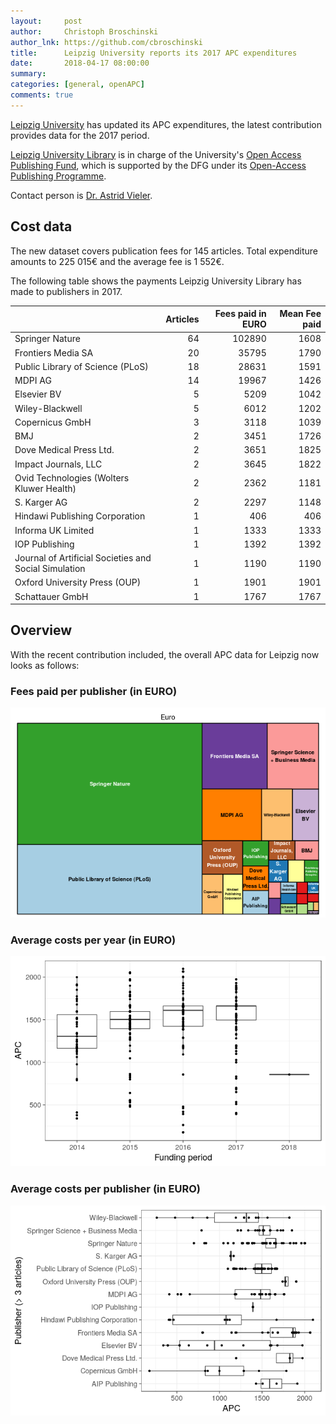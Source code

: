 ```yaml
---
layout:     post
author:     Christoph Broschinski
author_lnk: https://github.com/cbroschinski
title:      Leipzig University reports its 2017 APC expenditures
date:       2018-04-17 08:00:00
summary:    
categories: [general, openAPC]
comments: true
---
```




[Leipzig University](https://www.uni-leipzig.de/) has updated its APC expenditures, the latest contribution provides data for the 2017 period.

[Leipzig University Library](http://www.ub.uni-leipzig.de) is in charge of the University's [Open Access Publishing Fund](https://www.ub.uni-leipzig.de/en/open-science/publishing-fund/), which is supported by the DFG under its [Open-Access Publishing Programme](http://www.dfg.de/en/research_funding/programmes/infrastructure/lis/funding_opportunities/open_access/).

Contact person is [Dr. Astrid Vieler](mailto:openaccess@ub.uni-leipzig.de).

## Cost data



The new dataset covers publication fees for 145 articles. Total expenditure amounts to 225 015€ and the average fee is 1 552€.

The following table shows the payments Leipzig University Library has made to publishers in 2017.


|                                                      | Articles| Fees paid in EURO| Mean Fee paid|
|:-----------------------------------------------------|--------:|-----------------:|-------------:|
|Springer Nature                                       |       64|            102890|          1608|
|Frontiers Media SA                                    |       20|             35795|          1790|
|Public Library of Science (PLoS)                      |       18|             28631|          1591|
|MDPI AG                                               |       14|             19967|          1426|
|Elsevier BV                                           |        5|              5209|          1042|
|Wiley-Blackwell                                       |        5|              6012|          1202|
|Copernicus GmbH                                       |        3|              3118|          1039|
|BMJ                                                   |        2|              3451|          1726|
|Dove Medical Press Ltd.                               |        2|              3651|          1825|
|Impact Journals, LLC                                  |        2|              3645|          1822|
|Ovid Technologies (Wolters Kluwer Health)             |        2|              2362|          1181|
|S. Karger AG                                          |        2|              2297|          1148|
|Hindawi Publishing Corporation                        |        1|               406|           406|
|Informa UK Limited                                    |        1|              1333|          1333|
|IOP Publishing                                        |        1|              1392|          1392|
|Journal of Artificial Societies and Social Simulation |        1|              1190|          1190|
|Oxford University Press (OUP)                         |        1|              1901|          1901|
|Schattauer GmbH                                       |        1|              1767|          1767|

## Overview

With the recent contribution included, the overall APC data for Leipzig now looks as follows:

### Fees paid per publisher (in EURO)

![plot of chunk tree_leipzig_2018_04_17_full](/figure/tree_leipzig_2018_04_17_full-1.png)

###  Average costs per year (in EURO)

![plot of chunk box_leipzig_2018_04_17_year_full](/figure/box_leipzig_2018_04_17_year_full-1.png)

###  Average costs per publisher (in EURO)

![plot of chunk box_leipzig_2018_04_17_publisher_full](/figure/box_leipzig_2018_04_17_publisher_full-1.png)
